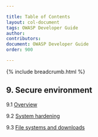 ```yaml
---

title: Table of Contents
layout: col-document
tags: OWASP Developer Guide
author:
contributors:
document: OWASP Developer Guide
order: 900

---
```


{% include breadcrumb.html %}
## 9. Secure environment

9.1 [Overview](01-secure-environment.md)

9.2 [System hardening](02-system-hardening.md)

9.3 [File systems and downloads](03-files.md)
